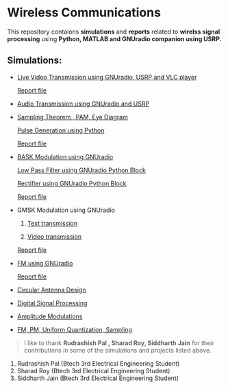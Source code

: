 # Wireless Communications
This repository contaions **simulations** and **reports** related to **wirelss signal processing** using **Python, MATLAB and GNUradio companion using USRP.**

## Simulations:
   - [Live Video Transmission using GNUradio, USRP and VLC player](https://github.com/pintuiitbhi/wireless-communications/blob/master/Video%20Transmission/video%20transmission.grc)
   
     [Report file](https://github.com/pintuiitbhi/wireless-communications/blob/master/Video%20Transmission/Video%20Transmission%20using%20GNUradio%20%26%20%20USRP%20.pdf)
      
   - [Audio Transmission using GNUradio and USRP](https://github.com/pintuiitbhi/wireless-communications/blob/master/Audio%20Transmission.pdf)


   - [Sampling Theorem , PAM, Eye Diagram](https://github.com/pintuiitbhi/wireless-communications/blob/master/sampling%26PAM/sampling.grc)
   
     [Pulse Generation using Python](https://github.com/pintuiitbhi/wireless-communications/blob/master/sampling%26PAM/pf.py)
     
     [Report file](https://github.com/pintuiitbhi/wireless-communications/blob/master/sampling%26PAM/sampling.grc)
      
   - [BASK Modulation using GNUradio](https://github.com/pintuiitbhi/wireless-communications/blob/master/BASK%20mod/bask_generation.grc)
   
     [Low Pass Filter using GNUradio Python Block](https://github.com/pintuiitbhi/wireless-communications/blob/master/BASK%20mod/lowpass.grc)
     
     [Rectifier using GNUradio Python Block](https://github.com/pintuiitbhi/wireless-communications/blob/master/BASK%20mod/full_rectifier.grc)
     
     [Report file](https://github.com/pintuiitbhi/wireless-communications/blob/master/BASK%20mod/BASK%20Modulation.pdf)
    
   - GMSK Modulation using GNUradio
   
       1. [Text transmission](https://github.com/pintuiitbhi/wireless-communications/blob/master/GMSK%20modulation/gmsk_text.grc)     
       
       2. [Video transmission](https://github.com/pintuiitbhi/wireless-communications/blob/master/GMSK%20modulation/gmsk_video.grc)
     
     [Report file](https://github.com/pintuiitbhi/wireless-communications/blob/master/GMSK%20modulation/GMSK%20MODULATION%0D%0AAND.pdf)
     
   - [FM using GNUradio](https://github.com/pintuiitbhi/wireless-communications/blob/master/WIDEBAND%20FM%20Mod/FM.grc)
     
     [Report file](https://github.com/pintuiitbhi/wireless-communications/blob/master/WIDEBAND%20FM%20Mod/WIDEBAND%20Freq%20Mod.pdf) 
     
   - [Circular Antenna Design](https://github.com/pintuiitbhi/wireless-communications/blob/master/Circular%20Antenna%20Design.pdf)
    
   - [Digital Signal Processing](https://github.com/pintuiitbhi/wireless-communications/tree/master/DSP)
   
   - [Amplitude Modulations](https://github.com/pintuiitbhi/wireless-communications/tree/master/Assignments/simulations_01)
   
   - [FM, PM, Uniform Quantization, Sampling](https://github.com/pintuiitbhi/wireless-communications/blob/master/Assignments/simulations_02/simulations.rar)


> I like to thank **Rudrashish Pal , Sharad Roy, Siddharth Jain** for their contributions in some of the simulations and projects listed above.

1. Rudrashish Pal (Btech 3rd Electrical Engineering Student)
2. Sharad Roy     (Btech 3rd Electrical Engineering Student) 
3. Siddharth Jain (Btech 3rd Electrical Engineering Student)
